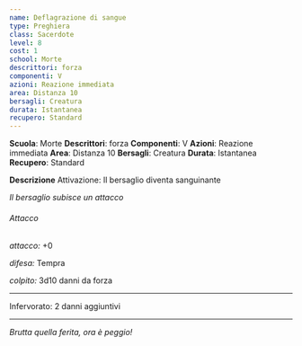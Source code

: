 ```yaml
---
name: Deflagrazione di sangue
type: Preghiera
class: Sacerdote
level: 8
cost: 1
school: Morte
descrittori: forza
componenti: V
azioni: Reazione immediata
area: Distanza 10
bersagli: Creatura
durata: Istantanea
recupero: Standard
---
```

**Scuola**: Morte
**Descrittori**: forza
**Componenti**: V
**Azioni**: Reazione immediata
**Area**: Distanza 10
**Bersagli**: Creatura
**Durata**: Istantanea
**Recupero**: Standard

**Descrizione**
Attivazione: Il bersaglio diventa sanguinante

*Il bersaglio subisce un attacco*

###### Attacco

*attacco:* +0

*difesa:* Tempra

*colpito:* 3d10 danni da forza

---

Infervorato: 2 danni aggiuntivi

---

*Brutta quella ferita, ora è peggio!*